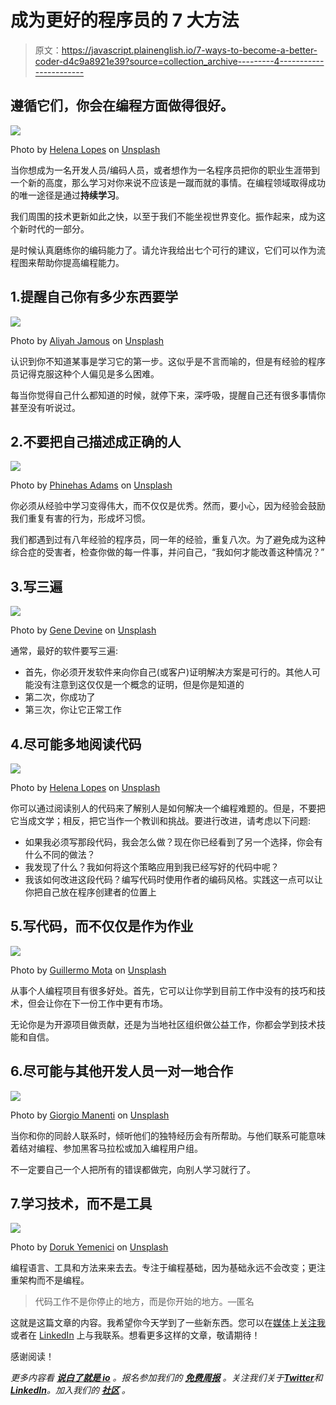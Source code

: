 # 成为更好的程序员的 7 大方法

> 原文：<https://javascript.plainenglish.io/7-ways-to-become-a-better-coder-d4c9a8921e39?source=collection_archive---------4----------------------->

## 遵循它们，你会在编程方面做得很好。

![](img/ee73a26c916e56dc065a34a6e9e1ac4c.png)

Photo by [Helena Lopes](https://unsplash.com/@wildlittlethingsphoto?utm_source=medium&utm_medium=referral) on [Unsplash](https://unsplash.com?utm_source=medium&utm_medium=referral)

当你想成为一名开发人员/编码人员，或者想作为一名程序员把你的职业生涯带到一个新的高度，那么学习对你来说不应该是一蹴而就的事情。在编程领域取得成功的唯一途径是通过**持续学习**。

我们周围的技术更新如此之快，以至于我们不能坐视世界变化。振作起来，成为这个新时代的一部分。

是时候认真磨练你的编码能力了。请允许我给出七个可行的建议，它们可以作为流程图来帮助你提高编程能力。

## 1.提醒自己你有多少东西要学

![](img/a1c6169632e004169d771b9f086d7d12.png)

Photo by [Aliyah Jamous](https://unsplash.com/@aliyahjam?utm_source=medium&utm_medium=referral) on [Unsplash](https://unsplash.com?utm_source=medium&utm_medium=referral)

认识到你不知道某事是学习它的第一步。这似乎是不言而喻的，但是有经验的程序员记得克服这种个人偏见是多么困难。

每当你觉得自己什么都知道的时候，就停下来，深呼吸，提醒自己还有很多事情你甚至没有听说过。

## 2.不要把自己描述成正确的人

![](img/1fcbe43aedef9c8a816de1a504f5d3bb.png)

Photo by [Phinehas Adams](https://unsplash.com/@phinehasadams?utm_source=medium&utm_medium=referral) on [Unsplash](https://unsplash.com?utm_source=medium&utm_medium=referral)

你必须从经验中学习变得伟大，而不仅仅是优秀。然而，要小心，因为经验会鼓励我们重复有害的行为，形成坏习惯。

我们都遇到过有八年经验的程序员，同一年的经验，重复八次。为了避免成为这种综合症的受害者，检查你做的每一件事，并问自己，“我如何才能改善这种情况？”

## 3.写三遍

![](img/e586ff7670462e4901af392094604e35.png)

Photo by [Gene Devine](https://unsplash.com/@devine_images?utm_source=medium&utm_medium=referral) on [Unsplash](https://unsplash.com?utm_source=medium&utm_medium=referral)

通常，最好的软件要写三遍:

*   首先，你必须开发软件来向你自己(或客户)证明解决方案是可行的。其他人可能没有注意到这仅仅是一个概念的证明，但是你是知道的
*   第二次，你成功了
*   第三次，你让它正常工作

## 4.尽可能多地阅读代码

![](img/30e529730774947b7526bd2579918b6d.png)

Photo by [Helena Lopes](https://unsplash.com/@wildlittlethingsphoto?utm_source=medium&utm_medium=referral) on [Unsplash](https://unsplash.com?utm_source=medium&utm_medium=referral)

你可以通过阅读别人的代码来了解别人是如何解决一个编程难题的。但是，不要把它当成文学；相反，把它当作一个教训和挑战。要进行改进，请考虑以下问题:

*   如果我必须写那段代码，我会怎么做？现在你已经看到了另一个选择，你会有什么不同的做法？
*   我发现了什么？我如何将这个策略应用到我已经写好的代码中呢？
*   我该如何改进这段代码？编写代码时使用作者的编码风格。实践这一点可以让你把自己放在程序创建者的位置上

## 5.写代码，而不仅仅是作为作业

![](img/58d521e183caa73e26132f97d2e46812.png)

Photo by [Guillermo Mota](https://unsplash.com/@memofotos?utm_source=medium&utm_medium=referral) on [Unsplash](https://unsplash.com?utm_source=medium&utm_medium=referral)

从事个人编程项目有很多好处。首先，它可以让你学到目前工作中没有的技巧和技术，但会让你在下一份工作中更有市场。

无论你是为开源项目做贡献，还是为当地社区组织做公益工作，你都会学到技术技能和自信。

## 6.尽可能与其他开发人员一对一地合作

![](img/3144ca93a5a59e4df0d3d9e8c4807e8c.png)

Photo by [Giorgio Manenti](https://unsplash.com/@gmph?utm_source=medium&utm_medium=referral) on [Unsplash](https://unsplash.com?utm_source=medium&utm_medium=referral)

当你和你的同龄人联系时，倾听他们的独特经历会有所帮助。与他们联系可能意味着结对编程、参加黑客马拉松或加入编程用户组。

不一定要自己一个人把所有的错误都做完，向别人学习就行了。

## 7.学习技术，而不是工具

![](img/778f9fa90d5ba176b1a70e1e2c52727a.png)

Photo by [Doruk Yemenici](https://unsplash.com/@dorukyemenici?utm_source=medium&utm_medium=referral) on [Unsplash](https://unsplash.com?utm_source=medium&utm_medium=referral)

编程语言、工具和方法来来去去。专注于编程基础，因为基础永远不会改变；更注重架构而不是编程。

> 代码工作不是你停止的地方，而是你开始的地方。—匿名

这就是这篇文章的内容。我希望你今天学到了一些新东西。您可以在[媒体](https://gouravkajal.medium.com/membership)上[关注我](https://gouravkajal.medium.com/)或者在 [LinkedIn](https://www.linkedin.com/in/gouravkajal/) 上与我联系。想看更多这样的文章，敬请期待！

感谢阅读！

*更多内容看* [***说白了就是 io***](https://plainenglish.io/) *。报名参加我们的* [***免费周报***](http://newsletter.plainenglish.io/) *。关注我们关于*[***Twitter***](https://twitter.com/inPlainEngHQ)*和*[***LinkedIn***](https://www.linkedin.com/company/inplainenglish/)*。加入我们的* [***社区***](https://discord.gg/GtDtUAvyhW) *。*